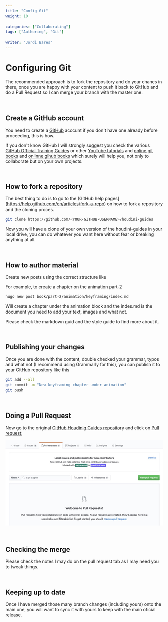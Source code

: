 ```yaml
---
title: "Config Git"
weight: 10

categories: ["Collaborating"]
tags: ["Authoring", "Git"]

writer: "Jordi Bares"
---
```

# Configuring Git

The recommended approach is to fork the repository and do your chanes in there, once you are happy with your content to push it back to GitHub and do a Pull Request so I can merge your branch with the master one.

<br/>

## Create a GitHub account

You need to create a [GitHub](https://github.com) acocunt if you don't have one already before proceeding, this is how.

If you don't know GitHub I will strongly suggest you check the various [GitHub Official Training Guides](https://www.youtube.com/githubguides) or other [YouTube tutorials](https://www.youtube.com/watch?v=SWYqp7iY_Tc) and [online git books](https://guides.github.com/introduction/flow/) and [onlinne gihub books](https://launchschool.com/books/git/read/introduction) which surely will help you, not only to collaborate but on your own projects.

<br/>

## How to fork a repository

The best thing to do is to go to the (GitHub help pages](https://help.github.com/en/articles/fork-a-repo) on how to fork a repository and the cloning proces.

```bash
git clone https://github.com/<YOUR-GITHUB-USERNAME>/houdini-guides
```

Now you will have a clone of your own version of the houdini-guides in your local drive, you can do whatever you want here without fear or breaking anything at all.

<br/>

## How to author material

Create new posts using the correct structure like

For example, to create a chapter on the animation part-2
```bash
hugo new post book/part-2/animation/keyframing/index.md
```

Will create a chapter under the animation block and the indes.md is the document you need to add your text, images and what not.

Please check the markdown guid and the style guide to find more about it.

<br/>

## Publishing your changes

Once you are done with the content, double checked your grammar, typos and what not (I recommend using Grammarly for this), you can publish it to your GitHub repository like this

```bash
git add --all
git commit -m "New keyframing chapter under animation"
git push
```

<br/>

## Doing a Pull Request

Now go to the original [GitHub Houdinig Guides repository](https://github.com/jordibares/houdini-guides-website) and click on [Pull request](https://github.com/jordibares/houdini-guides-website/pulls);

![Pull Request Menu][2]

<br/>

## Checking the merge

Please check the notes I may do on the pull request tab as I may need you to tweak things.

<br/>

## Keeping up to date

Once I have merged those many branch changes (including yours) onto the main one, you will want to sync it with yours to keep with the main oficial release.

[1]: config-git__1_menu.jpg
[2]: config-git__2_pull-request.jpg



